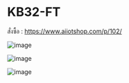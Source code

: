 # KB32-FT

สั่งซื้อ : https://www.aiiotshop.com/p/102/

![image](https://ff.lnwfile.com/_/ff/_raw/vb/f3/es.png)

![image](https://ff.lnwfile.com/_/ff/_raw/ax/ox/do.png)

![image](https://ff.lnwfile.com/_/ff/_raw/jl/jc/xw.png)


